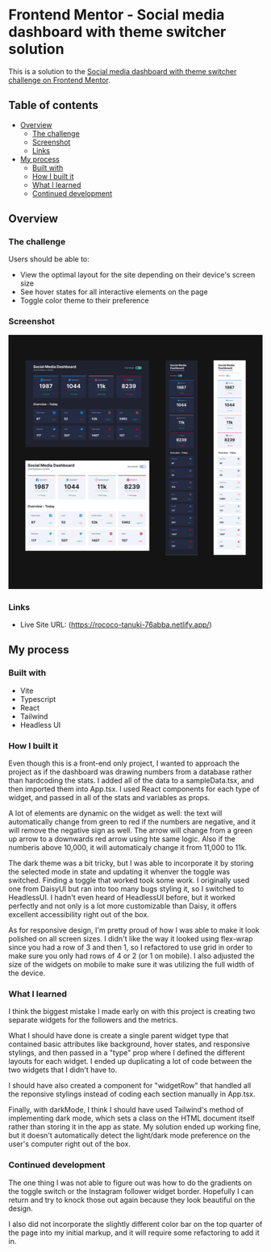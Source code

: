 # Frontend Mentor - Social media dashboard with theme switcher solution

This is a solution to the [Social media dashboard with theme switcher challenge on Frontend Mentor](https://www.frontendmentor.io/challenges/social-media-dashboard-with-theme-switcher-6oY8ozp_H).

## Table of contents

- [Overview](#overview)
  - [The challenge](#the-challenge)
  - [Screenshot](#screenshot)
  - [Links](#links)
- [My process](#my-process)
  - [Built with](#built-with)
  - [How I built it](#how-i-built-it)
  - [What I learned](#what-i-learned)
  - [Continued development](#continued-development)

## Overview

### The challenge

Users should be able to:

- View the optimal layout for the site depending on their device's screen size
- See hover states for all interactive elements on the page
- Toggle color theme to their preference

### Screenshot

![Screenshot](./project-screenshot.png)

### Links

- Live Site URL: (https://rococo-tanuki-76abba.netlify.app/)

## My process

### Built with

- Vite
- Typescript
- React
- Tailwind
- Headless UI

### How I built it

Even though this is a front-end only project, I wanted to approach the project as if the dashboard was drawing numbers from a database rather than hardcoding the stats. I added all of the data to a sampleData.tsx, and then imported them into App.tsx. I used React components for each type of widget, and passed in all of the stats and variables as props.

A lot of elements are dynamic on the widget as well: the text will automatically change from green to red if the numbers are negative, and it will remove the negative sign as well. The arrow will change from a green up arrow to a downwards red arrow using hte same logic. Also if the numberis above 10,000, it will automaticaly change it from 11,000 to 11k.

The dark theme was a bit tricky, but I was able to incorporate it by storing the selected mode in state and updating it whenver the toggle was switched. Finding a toggle that worked took some work. I originally used one from DaisyUI but ran into too many bugs styling it, so I switched to HeadlessUI. I hadn't even heard of HeadlessUI before, but it worked perfectly and not only is a lot more customizable than Daisy, it offers excellent accessibility right out of the box.

As for responsive design, I'm pretty proud of how I was able to make it look polished on all screen sizes. I didn't like the way it looked using flex-wrap since you had a row of 3 and then 1, so I refactored to use grid in order to make sure you only had rows of 4 or 2 (or 1 on mobile). I also adjusted the size of the widgets on mobile to make sure it was utilizing the full width of the device.

### What I learned

I think the biggest mistake I made early on with this project is creating two separate widgets for the followers and the metrics.

What I should have done is create a single parent widget type that contained basic attributes like background, hover states, and responsive stylings, and then passed in a "type" prop where I defined the different layouts for each widget. I ended up duplicating a lot of code between the two widgets that I didn't have to.

I should have also created a component for "widgetRow" that handled all the reponsive stylings instead of coding each section manually in App.tsx.

Finally, with darkMode, I think I should have used Tailwind's method of implementing dark mode, which sets a class on the HTML document itself rather than storing it in the app as state. My solution ended up working fine, but it doesn't automatically detect the light/dark mode preference on the user's computer right out of the box.

### Continued development

The one thing I was not able to figure out was how to do the gradients on the toggle switch or the Instagram follower widget border. Hopefully I can return and try to knock those out again because they look beautiful on the design.

I also did not incorporate the slightly different color bar on the top quarter of the page into my initial markup, and it will require some refactoring to add it in.
